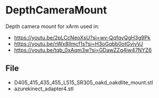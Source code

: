 # DepthCameraMount
Depth camera mount for xArm used in:
- https://youtu.be/2pLCcNeoXsU?si=wv-QqfqyQgH3g9Pk 
- https://youtu.be/nWx8Ilmcf1s?si=H3oGqbb0otGvivVJ
- https://youtu.be/tqb_0xAqm3w?si=GDawZZg4jw47NYZ6
  
## File
- D405_415_435_455_L515_SR305_oakd_oakdlite_mount.stl
- azurekinect_adapter4.stl
